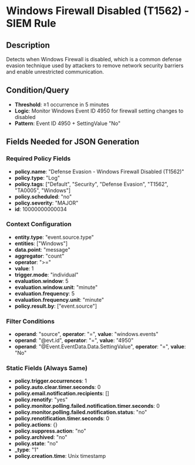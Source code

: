 # Windows Firewall Disabled (T1562) - SIEM Rule

## Description
Detects when Windows Firewall is disabled, which is a common defense evasion technique used by attackers to remove network security barriers and enable unrestricted communication.

## Condition/Query
- **Threshold**: ≥1 occurrence in 5 minutes
- **Logic**: Monitor Windows Event ID 4950 for firewall setting changes to disabled
- **Pattern**: Event ID 4950 + SettingValue "No"

## Fields Needed for JSON Generation

### Required Policy Fields
- **policy.name**: "Defense Evasion - Windows Firewall Disabled (T1562)"
- **policy.type**: "Log"
- **policy.tags**: ["Default", "Security", "Defense Evasion", "T1562", "TA0005", "Windows"]
- **policy.scheduled**: "no"
- **policy.severity**: "MAJOR"
- **id**: 10000000000034

### Context Configuration
- **entity.type**: "event.source.type"
- **entities**: ["Windows"]
- **data.point**: "message"
- **aggregator**: "count"
- **operator**: ">="
- **value**: 1
- **trigger.mode**: "individual"
- **evaluation.window**: 5
- **evaluation.window.unit**: "minute"
- **evaluation.frequency**: 5
- **evaluation.frequency.unit**: "minute"
- **policy.result.by**: ["event.source"]

### Filter Conditions
- **operand**: "source", **operator**: "=", **value**: "windows.events"
- **operand**: "@evt.id", **operator**: "=", **value**: "4950"
- **operand**: "@Event.EventData.Data.SettingValue", **operator**: "=", **value**: "No"

### Static Fields (Always Same)
- **policy.trigger.occurrences**: 1
- **policy.auto.clear.timer.seconds**: 0
- **policy.email.notification.recipients**: []
- **policy.renotify**: "yes"
- **policy.monitor.polling.failed.notification.timer.seconds**: 0
- **policy.monitor.polling.failed.notification.status**: "no"
- **policy.renotification.timer.seconds**: 0
- **policy.actions**: {}
- **policy.suppress.action**: "no"
- **policy.archived**: "no"
- **policy.state**: "no"
- **_type**: "1"
- **policy.creation.time**: Unix timestamp